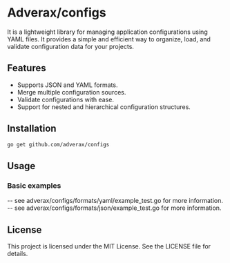 # Adverax/configs

It is a lightweight library for managing application configurations using YAML files. It provides a simple and efficient way to organize, load, and validate configuration data for your projects.

## Features
- Supports JSON and YAML formats.
- Merge multiple configuration sources.
- Validate configurations with ease.
- Support for nested and hierarchical configuration structures.

## Installation

```bash
go get github.com/adverax/configs
```

## Usage

### Basic examples
-- see adverax/configs/formats/yaml/example_test.go for more information.
-- see adverax/configs/formats/json/example_test.go for more information.

## License

This project is licensed under the MIT License. See the LICENSE file for details.
